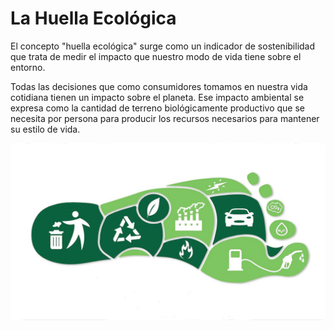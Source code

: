 # La Huella Ecológica 

El concepto "huella ecológica" surge como un indicador de sostenibilidad que trata de medir el impacto que nuestro modo de vida tiene sobre el entorno.

Todas las decisiones que como consumidores tomamos en nuestra vida cotidiana tienen un impacto sobre el planeta.  Ese impacto ambiental se expresa como la cantidad de terreno biológicamente productivo que se necesita por persona para producir los recursos necesarios para mantener su estilo de vida.

 ![img6](img/img6.jpg)
